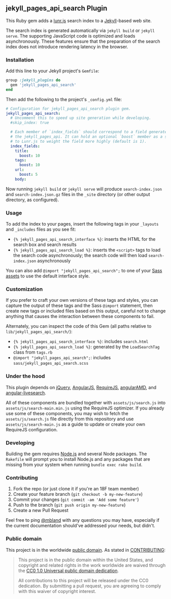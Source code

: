## jekyll_pages_api_search Plugin

This Ruby gem adds a [lunr.js](http://lunrjs.com) search index to a
[Jekyll](http://jekyllrb.com/)-based web site.

The search index is generated automatically via `jekyll build` or `jekyll
serve`. The supporting JavaScript code is optimized and loads asynchronously.
These features ensure that the preparation of the search index does not
introduce rendering latency in the browser.

### Installation

Add this line to your Jekyll project's `Gemfile`:

```ruby
group :jekyll_plugins do
  gem 'jekyll_pages_api_search'
end
```

Then add the following to the project's `_config.yml` file:

```yaml
# Configuration for jekyll_pages_api_search plugin gem.
jekyll_pages_api_search:
  # Uncomment this to speed up site generation while developing.
  #skip_index: true

  # Each member of `index_fields` should correspond to a field generated by
  # the jekyll_pages_api. It can hold an optional `boost` member as a signal
  # to Lunr.js to weight the field more highly (default is 1).
  index_fields:
    title:
      boost: 10
    tags:
      boost: 10
    url:
      boost: 5
    body:
```

Now running `jekyll build` or `jekyll serve` will produce `search-index.json`
and `search-index.json.gz` files in the `_site` directory (or other output
directory, as configured).

### Usage

To add the index to your pages, insert the following tags in your `_layouts`
and `_includes` files as you see fit:

- `{% jekyll_pages_api_search_interface %}`: inserts the HTML for the search
  box and search results
- `{% jekyll_pages_api_search_load %}`: inserts the `<script>` tags to load
  the search code asynchronously; the search code will then load
  `search-index.json` asynchronously

You can also add `@import "jekyll_pages_api_search";` to one of your [Sass
assets](http://jekyllrb.com/docs/assets/) to use the default interface style.

### Customization

If you prefer to craft your own versions of these tags and styles, you can
capture the output of these tags and the Sass `@import` statement, then create
new tags or included files based on this output, careful not to change
anything that causes the interaction between these components to fail.

Alternately, you can inspect the code of this Gem (all paths relative to
`lib/jekyll_pages_api_search/`):

- `{% jekyll_pages_api_search_interface %}`: includes `search.html`
- `{% jekyll_pages_api_search_load %}`: generated by the `LoadSearchTag` class
  from `tags.rb`
- `@import "jekyll_pages_api_search";`: includes
  `sass/jekyll_pages_api_search.scss`

### Under the hood

This plugin depends on [jQuery](https://jquery.com/),
[AngularJS](https://angularjs.org/), [RequireJS](http://requirejs.org/),
[angularAMD](https://github.com/marcoslin/angularAMD), and
[angular-livesearch](https://github.com/mauriciogentile/angular-livesearch).

All of these components are bundled together with `assets/js/search.js` into
`assets/js/search-main.min.js` using the RequireJS optimizer. If you already
use some of these components, you may wish to fetch the `assets/js/search.js`
file directly from this repository and use `assets/js/search-main.js` as a
guide to update or create your own RequireJS configuration.

### Developing

Building the gem requires [Node.js](https://nodejs.org/) and several Node
packages. The `Rakefile` will prompt you to install Node.js and any packages
that are missing from your system when running `bundle exec rake build`.

### Contributing

1. Fork the repo (or just clone it if you're an 18F team member)
2. Create your feature branch (`git checkout -b my-new-feature`)
3. Commit your changes (`git commit -am 'Add some feature'`)
4. Push to the branch (`git push origin my-new-feature`)
5. Create a new Pull Request

Feel free to ping [@mbland](https://github.com/mbland) with any questions you
may have, especially if the current documentation should've addressed your
needs, but didn't.

### Public domain

This project is in the worldwide [public domain](LICENSE.md). As stated in
[CONTRIBUTING](CONTRIBUTING.md):

> This project is in the public domain within the United States, and copyright
> and related rights in the work worldwide are waived through the
> [CC0 1.0 Universal public domain dedication](https://creativecommons.org/publicdomain/zero/1.0/).
>
> All contributions to this project will be released under the CC0 dedication.
> By submitting a pull request, you are agreeing to comply with this waiver of
> copyright interest.
